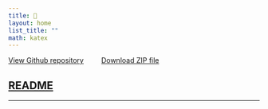 ```yaml
---
title: 🏡
layout: home
list_title: ""
math: katex
---
```



[View Github repository](https://github.com/jeffatoptics/jeff-minima)  &nbsp; &nbsp; &nbsp; &nbsp; [Download ZIP file](https://github.com/jeffatoptics/jeff-minima/archive/refs/heads/master.zip)

## [README](README.md) 

---
